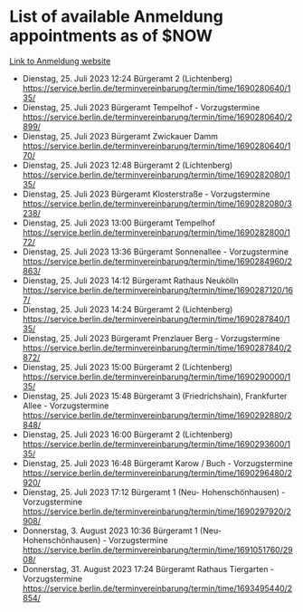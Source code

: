 # List of available Anmeldung appointments as of $NOW
[Link to Anmeldung website](https://service.berlin.de/terminvereinbarung/termin/tag.php?termin=1&anliegen[]=120686&dienstleisterlist=122210,122217,327316,122219,327312,122227,327314,122231,327346,122243,327348,122254,122252,329742,122260,329745,122262,329748,122271,327278,122273,327274,122277,327276,330436,122280,327294,122282,327290,122284,327292,122291,327270,122285,327266,122286,327264,122296,327268,150230,329760,122297,327286,122294,327284,122312,329763,122314,329775,122304,327330,122311,327334,122309,327332,317869,122281,327352,122279,329772,122283,122276,327324,122274,327326,122267,329766,122246,327318,122251,327320,122257,327322,122208,327298,122226,327300&herkunft=http%3A%2F%2Fservice.berlin.de%2Fdienstleistung%2F120686%2F)
- Dienstag, 25. Juli 2023 12:24 Bürgeramt 2 (Lichtenberg) https://service.berlin.de/terminvereinbarung/termin/time/1690280640/135/
- Dienstag, 25. Juli 2023  Bürgeramt Tempelhof - Vorzugstermine https://service.berlin.de/terminvereinbarung/termin/time/1690280640/2899/
- Dienstag, 25. Juli 2023  Bürgeramt Zwickauer Damm https://service.berlin.de/terminvereinbarung/termin/time/1690280640/170/
- Dienstag, 25. Juli 2023 12:48 Bürgeramt 2 (Lichtenberg) https://service.berlin.de/terminvereinbarung/termin/time/1690282080/135/
- Dienstag, 25. Juli 2023  Bürgeramt Klosterstraße - Vorzugstermine https://service.berlin.de/terminvereinbarung/termin/time/1690282080/3238/
- Dienstag, 25. Juli 2023 13:00 Bürgeramt Tempelhof https://service.berlin.de/terminvereinbarung/termin/time/1690282800/172/
- Dienstag, 25. Juli 2023 13:36 Bürgeramt Sonnenallee - Vorzugstermine https://service.berlin.de/terminvereinbarung/termin/time/1690284960/2863/
- Dienstag, 25. Juli 2023 14:12 Bürgeramt Rathaus Neukölln https://service.berlin.de/terminvereinbarung/termin/time/1690287120/167/
- Dienstag, 25. Juli 2023 14:24 Bürgeramt 2 (Lichtenberg) https://service.berlin.de/terminvereinbarung/termin/time/1690287840/135/
- Dienstag, 25. Juli 2023  Bürgeramt Prenzlauer Berg - Vorzugstermine https://service.berlin.de/terminvereinbarung/termin/time/1690287840/2872/
- Dienstag, 25. Juli 2023 15:00 Bürgeramt 2 (Lichtenberg) https://service.berlin.de/terminvereinbarung/termin/time/1690290000/135/
- Dienstag, 25. Juli 2023 15:48 Bürgeramt 3 (Friedrichshain), Frankfurter Allee - Vorzugstermine https://service.berlin.de/terminvereinbarung/termin/time/1690292880/2848/
- Dienstag, 25. Juli 2023 16:00 Bürgeramt 2 (Lichtenberg) https://service.berlin.de/terminvereinbarung/termin/time/1690293600/135/
- Dienstag, 25. Juli 2023 16:48 Bürgeramt Karow / Buch - Vorzugstermine https://service.berlin.de/terminvereinbarung/termin/time/1690296480/2920/
- Dienstag, 25. Juli 2023 17:12 Bürgeramt 1 (Neu- Hohenschönhausen) - Vorzugstermine https://service.berlin.de/terminvereinbarung/termin/time/1690297920/2908/
- Donnerstag, 3. August 2023 10:36 Bürgeramt 1 (Neu- Hohenschönhausen) - Vorzugstermine https://service.berlin.de/terminvereinbarung/termin/time/1691051760/2908/
- Donnerstag, 31. August 2023 17:24 Bürgeramt Rathaus Tiergarten - Vorzugstermine https://service.berlin.de/terminvereinbarung/termin/time/1693495440/2854/
